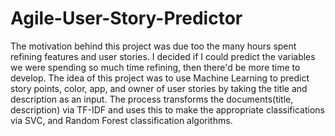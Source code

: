 # Agile-User-Story-Predictor

The motivation behind this project was due too the many hours spent refining features and user stories. I decided if I could predict the variables we were spending so much time refining, then there'd be more time to develop.
The idea of this project was to use Machine Learning to predict story points, color, app, and owner of user stories by taking the title and description as an input.
The process transforms the documents(title, description) via TF-IDF and uses this to make the appropriate classifications via SVC, and Random Forest classification
algorithms.

